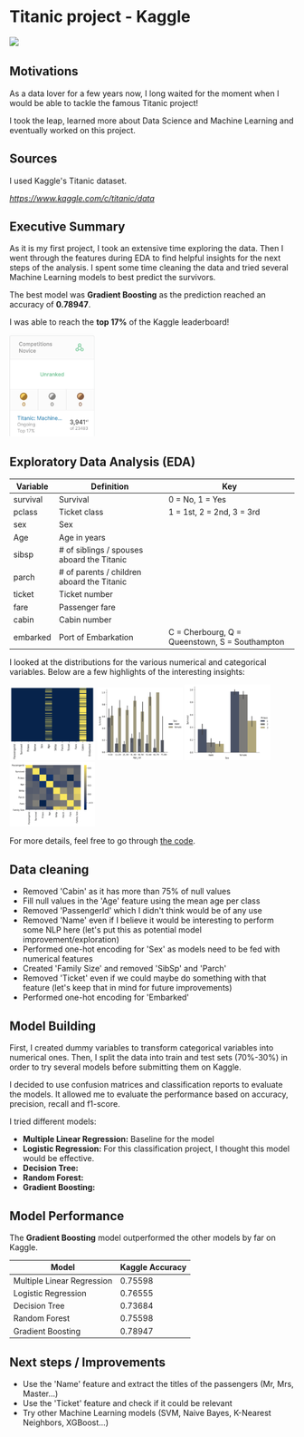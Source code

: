 Titanic project - Kaggle
=======

<img src="https://img5.goodfon.com/wallpaper/nbig/e/c9/zhivopis-art-titanik-tiianic-liudi-parokhod.jpg" width="60%">

Motivations
-------

As a data lover for a few years now, I long waited for the moment when I would be able to tackle the famous Titanic project!

I took the leap, learned more about Data Science and Machine Learning and eventually worked on this project.

Sources
-------

I used Kaggle's Titanic dataset.

*https://www.kaggle.com/c/titanic/data*

Executive Summary
-------

As it is my first project, I took an extensive time exploring the data. Then I went through the features during EDA to find helpful insights for the next steps of the analysis.
I spent some time cleaning the data and tried several Machine Learning models to best predict the survivors.

The best model was **Gradient Boosting** as the prediction reached an accuracy of **0.78947**.

I was able to reach the **top 17%** of the Kaggle leaderboard!

<img src="Kaggle_leaderboard.png" width="30%">


Exploratory Data Analysis (EDA)
-------

| Variable | Definition | Key |
| --- | --- | --- |
| survival | Survival | 0 = No, 1 = Yes |
| pclass | Ticket class	| 1 = 1st, 2 = 2nd, 3 = 3rd |
| sex | Sex |	
| Age |	Age in years |	
| sibsp | # of siblings / spouses aboard the Titanic |
| parch | # of parents / children aboard the Titanic |	
| ticket | Ticket number |	
| fare | Passenger fare	|
| cabin | Cabin number |	
| embarked | Port of Embarkation | C = Cherbourg, Q = Queenstown, S = Southampton |

I looked at the distributions for the various numerical and categorical variables. Below are a few highlights of the interesting insights:

<img src="null_values_plot.png" width="30%"> <img src="age_cat_plot.png" width="30%"> <img src="pclass_plot.png" width="30%"> <img src="corr_plot.png" width="30%">

For more details, feel free to go through [the code](https://github.com/SalimAmarti/Titanic_Project/blob/master/Titanic%20model.ipynb).

Data cleaning
-------

- Removed 'Cabin' as it has more than 75% of null values
- Fill null values in the 'Age' feature using the mean age per class
- Removed 'PassengerId' which I didn't think would be of any use
- Removed 'Name' even if I believe it would be interesting to perform some NLP here (let's put this as potential model improvement/exploration)
- Performed one-hot encoding for 'Sex' as models need to be fed with numerical features
- Created 'Family Size' and removed 'SibSp' and 'Parch'
- Removed 'Ticket' even if we could maybe do something with that feature (let's keep that in mind for future improvements)
- Performed one-hot encoding for 'Embarked'

Model Building
-------

First, I created dummy variables to transform categorical variables into numerical ones. Then, I split the data into train and test sets (70%-30%) in order to try several models before submitting them on Kaggle.

I decided to use confusion matrices and classification reports to evaluate the models. It allowed me to evaluate the performance based on accuracy, precision, recall and f1-score.

I tried different models:
- **Multiple Linear Regression:** Baseline for the model
- **Logistic Regression:** For this classification project, I thought this model would be effective.
- **Decision Tree:** 
- **Random Forest:**
- **Gradient Boosting:**

Model Performance
-------

The **Gradient Boosting** model outperformed the other models by far on Kaggle.

| Model | Kaggle Accuracy |
| --- | --- |
| Multiple Linear Regression |0.75598|
| Logistic Regression |0.76555|
| Decision Tree |0.73684|
| Random Forest |0.75598|
| Gradient Boosting |0.78947|

Next steps / Improvements
-------

- Use the 'Name' feature and extract the titles of the passengers (Mr, Mrs, Master...)
- Use the 'Ticket' feature and check if it could be relevant
- Try other Machine Learning models (SVM, Naive Bayes, K-Nearest Neighbors, XGBoost...)

